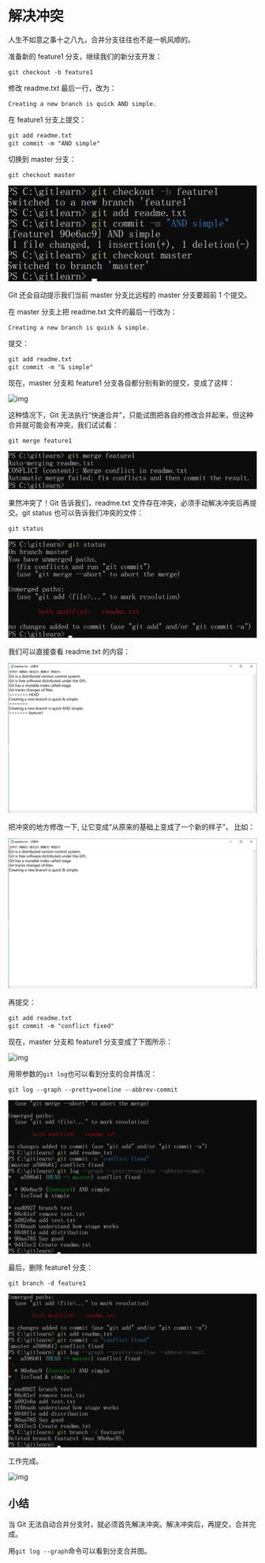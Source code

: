 # 解决冲突

人生不如意之事十之八九，合并分支往往也不是一帆风顺的。

 

准备新的 feature1 分支，继续我们的新分支开发：

 

```
git checkout -b feature1
```

 

修改 readme.txt 最后一行，改为：

 

```
Creating a new branch is quick AND simple.
```

 

在 feature1 分支上提交：

 

```
git add readme.txt 
git commit -m "AND simple"
```

 

切换到 master 分支：

 

```
git checkout master
```

 ![1562074982751](.\Assert\1562074982751.png)

Git 还会自动提示我们当前 master 分支比远程的 master 分支要超前 1 个提交。

 

在 master 分支上把 readme.txt 文件的最后一行改为：

 

```
Creating a new branch is quick & simple.
```

 

提交：

 

```
git add readme.txt 
git commit -m "& simple"
```

 

现在，master 分支和 feature1 分支各自都分别有新的提交，变成了这样：

 

![img](http://wiki.jikexueyuan.com/project/git-tutorial/images/branch6.png)

 

这种情况下，Git 无法执行“快速合并”，只能试图把各自的修改合并起来，但这种合并就可能会有冲突，我们试试看：

 

```
git merge feature1
```

 ![1562075038456](.\Assert\1562075038456.png)

果然冲突了！Git 告诉我们，readme.txt 文件存在冲突，必须手动解决冲突后再提交。git status 也可以告诉我们冲突的文件：

 

```
git status
```

 ![1562075060998](.\Assert\1562075060998.png)

我们可以直接查看 readme.txt 的内容：

 ![1562075093433](.\Assert\1562075093433.png)

把冲突的地方修改一下, 让它变成“从原来的基础上变成了一个新的样子”， 比如：

![1562075218938](.\Assert\1562075218938.png)

再提交：

 

```
git add readme.txt 
git commit -m "conflict fixed"
```

 

现在，master 分支和 feature1 分支变成了下图所示：

 

![img](http://wiki.jikexueyuan.com/project/git-tutorial/images/branch7.png)

 

用带参数的`git log`也可以看到分支的合并情况：

 

```
git log --graph --pretty=oneline --abbrev-commit
```

 ![1562075166187](.\Assert\1562075166187.png)

最后，删除 feature1 分支：

 

```
git branch -d feature1
```

 ![1562075248314](.\Assert\1562075248314.png)

工作完成。

 

![img](http://wiki.jikexueyuan.com/project/git-tutorial/images/resolv-conflix-on-merge.gif)

 

## 小结

 

当 Git 无法自动合并分支时，就必须首先解决冲突。解决冲突后，再提交，合并完成。

 

用`git log --graph`命令可以看到分支合并图。